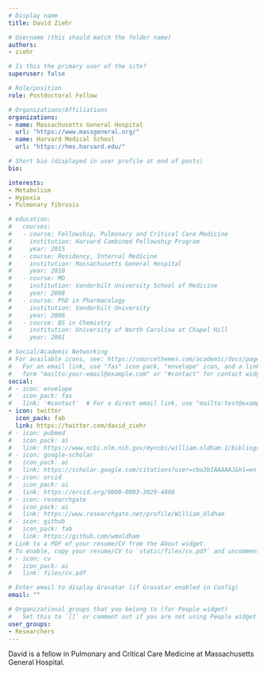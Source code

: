 ```yaml
---
# Display name
title: David Ziehr

# Username (this should match the folder name)
authors:
- ziehr

# Is this the primary user of the site?
superuser: false

# Role/position
role: Postdoctoral Fellow

# Organizations/Affiliations
organizations:
- name: Massachusetts General Hospital
  url: "https://www.massgeneral.org/"
- name: Harvard Medical School
  url: "https://hms.harvard.edu/"

# Short bio (displayed in user profile at end of posts)
bio: 

interests:
- Metabolism
- Hypoxia
- Pulmonary fibrosis

# education:
#   courses:
#   - course: Fellowship, Pulmonary and Critical Care Medicine
#     institution: Harvard Combined Fellowship Program
#     year: 2015
#   - course: Residency, Internal Medicine
#     institution: Massachusetts General Hospital
#     year: 2010
#   - course: MD
#     institution: Vanderbilt University School of Medicine
#     year: 2008
#   - course: PhD in Pharmacology
#     institution: Vanderbilt University
#     year: 2006
#   - course: BS in Chemistry
#     institution: University of North Carolina at Chapel Hill
#     year: 2001

# Social/Academic Networking
# For available icons, see: https://sourcethemes.com/academic/docs/page-builder/#icons
#   For an email link, use "fas" icon pack, "envelope" icon, and a link in the
#   form "mailto:your-email@example.com" or "#contact" for contact widget.
social:
# - icon: envelope
#   icon_pack: fas
#   link: '#contact'  # For a direct email link, use "mailto:test@example.org".
- icon: twitter
  icon_pack: fab
  link: https://twitter.com/david_ziehr
# - icon: pubmed
#   icon_pack: ai
#   link: https://www.ncbi.nlm.nih.gov/myncbi/william.oldham.1/bibliography/public/
# - icon: google-scholar
#   icon_pack: ai
#   link: https://scholar.google.com/citations?user=cba3bIAAAAAJ&hl=en
# - icon: orcid
#   icon_pack: ai
#   link: https://orcid.org/0000-0003-3029-4866
# - icon: researchgate
#   icon_pack: ai
#   link: https://www.researchgate.net/profile/William_Oldham
# - icon: github
#   icon_pack: fab
#   link: https://github.com/wmoldham
# Link to a PDF of your resume/CV from the About widget.
# To enable, copy your resume/CV to `static/files/cv.pdf` and uncomment the lines below.
# - icon: cv
#   icon_pack: ai
#   link: files/cv.pdf

# Enter email to display Gravatar (if Gravatar enabled in Config)
email: ""

# Organizational groups that you belong to (for People widget)
#   Set this to `[]` or comment out if you are not using People widget.
user_groups:
- Researchers
---
```


David is a fellow in Pulmonary and Critical Care Medicine at Massachusetts General Hospital.
